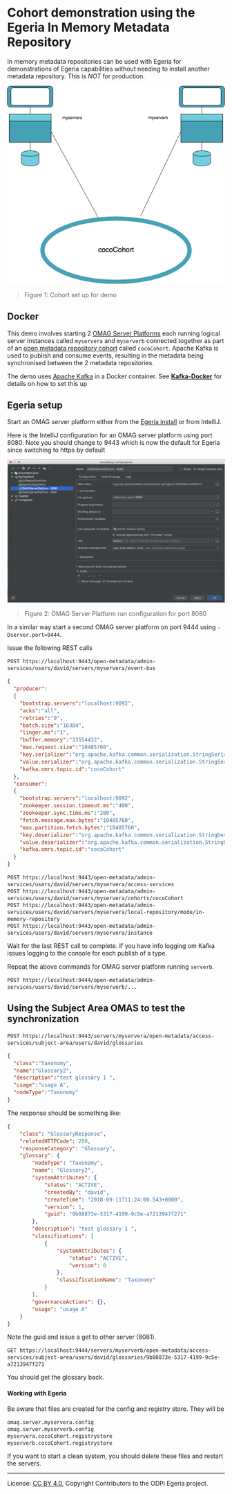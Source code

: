 <!-- SPDX-License-Identifier: Apache-2.0 -->
<!-- Copyright Contributors to the ODPi Egeria project. -->

# Cohort demonstration using the Egeria In Memory Metadata Repository
  
In memory metadata repositories can be used with Egeria for demonstrations of Egeria capabilities without needing to install 
another metadata repository. This is <em>NOT</em> for production.


![Figure 1:](Egeria-cocoCohort-for-demo.png)
> Figure 1: Cohort set up for demo
        
    
## Docker    
This demo involves starting 2 [OMAG Server Platforms](../../../open-metadata-publication/website/omag-server)
each running logical server instances
called `myservera` and `myserverb` connected together as part of an
[open metadata repository cohort](../../../open-metadata-implementation/repository-services/docs/open-metadata-repository-cohort.md) called `cocoCohort`.
Apache Kafka is used to publish and consume events, resulting in the metadata being synchronised
between the 2 metadata repositories.

The demo uses [Apache Kafka](http://kafka.apache.org/) in a Docker container. See **[Kafka-Docker](Kafka-Docker.md)** for details on how to set this up   
  
## Egeria setup 
Start an OMAG server platform either from the
[Egeria install](../../open-metadata-tutorials/omag-server-tutorial/task-starting-omag-server.md) or from IntelliJ.

Here is the IntelliJ configuration for an OMAG server platform using port 8080. Note you should change to 9443 which is now the default for Egeria since switching to https by default

![Figure 2:](IntelliJ-OMAGServerPlatform-run-configuration.png)
> Figure 2: OMAG Server Platform run configuration for port 8080

In a similar way start a second OMAG server platform on port 9444 using `-Dserver.port=9444`.

Issue the following REST calls

```
POST https://localhost:9443/open-metadata/admin-services/users/david/servers/myservera/event-bus
```

```json
{
  "producer":
  {
    "bootstrap.servers":"localhost:9092",
    "acks":"all",
    "retries":"0",
    "batch.size":"16384",
    "linger.ms":"1",
    "buffer.memory":"33554432",
    "max.request.size":"10485760",
    "key.serializer":"org.apache.kafka.common.serialization.StringSerializer",
    "value.serializer":"org.apache.kafka.common.serialization.StringSerializer",
    "kafka.omrs.topic.id":"cocoCohort"
  },
  "consumer":
  {
    "bootstrap.servers":"localhost:9092",
    "zookeeper.session.timeout.ms":"400",
    "zookeeper.sync.time.ms":"200",
    "fetch.message.max.bytes":"10485760",
    "max.partition.fetch.bytes":"10485760",
    "key.deserializer":"org.apache.kafka.common.serialization.StringDeserializer",
    "value.deserializer":"org.apache.kafka.common.serialization.StringDeserializer",
    "kafka.omrs.topic.id":"cocoCohort"
  }
}
```

```
POST https://localhost:9443/open-metadata/admin-services/users/david/servers/myservera/access-services
POST https://localhost:9443/open-metadata/admin-services/users/david/servers/myservera/cohorts/cocoCohort
POST https://localhost:9443/open-metadata/admin-services/users/david/servers/myservera/local-repository/mode/in-memory-repository
POST https://localhost:9443/open-metadata/admin-services/users/david/servers/myservera/instance
```

Wait for the last REST call to complete. If you have info logging om Kafka issues logging to the console for each publish of a type.

Repeat the above commands for OMAG server platform running `serverb`. 

```
POST https://localhost:9444/open-metadata/admin-services/users/david/servers/myserverb/...
```


## Using the Subject Area OMAS to test the synchronization
 
```
POST https://localhost:9443/servers/myservera/open-metadata/access-services/subject-area/users/david/glossaries
```
```json
{
  "class":"Taxonomy",
  "name":"Glossary2",
  "description":"test glossary 1 ",
  "usage":"usage A",
  "nodeType":"Taxonomy"
}
```

The response should be something like:

```json
{
    "class": "GlossaryResponse",
    "relatedHTTPCode": 200,
    "responseCategory": "Glossary",
    "glossary": {
        "nodeType": "Taxonomy",
        "name": "Glossary2",
        "systemAttributes": {
            "status": "ACTIVE",
            "createdBy": "david",
            "createTime": "2018-09-11T11:24:00.543+0000",
            "version": 1,
            "guid": "9b08873e-5317-4199-9c5e-a7213947f271"
        },
        "description": "test glossary 1 ",
        "classifications": [
            {
                "systemAttributes": {
                    "status": "ACTIVE",
                    "version": 0
                },
                "classificationName": "Taxonomy"
            }
        ],
        "governanceActions": {},
        "usage": "usage A"
    }
}
```

Note the guid and issue a get to other server (8081). 

```
GET https://localhost:9444/servers/myserverb/open-metadata/access-services/subject-area/users/david/glossaries/9b08873e-5317-4199-9c5e-a7213947f271
```          

You should get the glossary back. 

#### Working with Egeria 

Be aware that files are created for the config and registry store. They will be

```
omag.server.myservera.config
omag.server.myserverb.config
myservera.cocoCohort.registrystore
myserverb.cocoCohort.registrystore
```

If you want to start a clean system, you should delete these files and restart the servers.


----
License: [CC BY 4.0](https://creativecommons.org/licenses/by/4.0/),
Copyright Contributors to the ODPi Egeria project.
